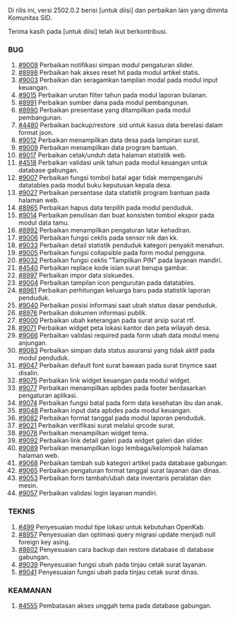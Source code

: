 Di rilis ini, versi 2502.0.2 berisi [untuk diisi] dan perbaikan lain yang diminta Komunitas SID.

Terima kasih pada [untuk diisi] telah ikut berkontribusi.

### BUG

1. [#9008](https://github.com/OpenSID/OpenSID/issues/9008) Perbaikan notifikasi simpan modul pengaturan slider.
2. [#8998](https://github.com/OpenSID/OpenSID/issues/8998) Perbaikan hak akses reset hit pada modul artikel statis.
3. [#9003](https://github.com/OpenSID/OpenSID/issues/9003) Perbaikan dan seragamkan tampilan modal pada modul input keuangan.
4. [#9015](https://github.com/OpenSID/OpenSID/issues/9015) Perbaikan urutan filter tahun pada modul laporan bulanan.
5. [#8991](https://github.com/OpenSID/OpenSID/issues/8991) Perbaikan sumber dana pada modul pembangunan.
6. [#8990](https://github.com/OpenSID/OpenSID/issues/8990) Perbaikan presentase yang ditampilkan pada modul pembangunan.
7. [#4480](https://github.com/OpenSID/premium/issues/4480) Perbaikan backup/restore .sid untuk kasus data berelasi dalam format json.
8. [#9012](https://github.com/OpenSID/OpenSID/issues/9012) Perbaikan menampilkan data desa pada lampiran surat.
9. [#9009](https://github.com/OpenSID/OpenSID/issues/9009) Perbaikan menampilkan data program bantuan.
10. [#9017](https://github.com/OpenSID/OpenSID/issues/9017) Perbaikan cetak/unduh data halaman statistik web.
11. [#4518](https://github.com/OpenSID/premium/issues/4518) Perbaikan validasi unik tahun pada modul keuangan untuk database gabungan.
12. [#9007](https://github.com/OpenSID/OpenSID/issues/9007) Perbaikan fungsi tombol batal agar tidak mempengaruhi datatables pada modul buku keputusan kepala desa.
13. [#9027](https://github.com/OpenSID/OpenSID/issues/9027) Perbaikan persentase data statistik program bantuan pada halaman web.
14. [#8965](https://github.com/OpenSID/OpenSID/issues/8965) Perbaikan hapus data terpilih pada modul penduduk.
15. [#9014](https://github.com/OpenSID/OpenSID/issues/9014) Perbaikan penulisan dan buat konsisten tombol ekspor pada modul data tamu.
16. [#8992](https://github.com/OpenSID/OpenSID/issues/8992) Perbaikan menampilkan pengaturan latar kehadiran.
17. [#9006](https://github.com/OpenSID/OpenSID/issues/9006) Perbaikan fungsi ceklis pada sensor nik dan kk.
18. [#9033](https://github.com/OpenSID/OpenSID/issues/9033) Perbaikan detail statistik penduduk kategori penyakit menahun.
19. [#9005](https://github.com/OpenSID/OpenSID/issues/9005) Perbaikan fungsi collapsible pada form modul pengguna.
20. [#9032](https://github.com/OpenSID/OpenSID/issues/9032) Perbaikan fungsi ceklis "Tampilkan PIN" pada layanan mandiri.
21. [#4540](https://github.com/OpenSID/premium/issues/4540) Perbaikan replace kode isian surat berupa gambar.
22. [#8997](https://github.com/OpenSID/OpenSID/issues/8997) Perbaikan impor data siskuedes.
23. [#9004](https://github.com/OpenSID/OpenSID/issues/9004) Perbaikan tampilan icon pengurutan pada datatables.
24. [#8961](https://github.com/OpenSID/OpenSID/issues/8961) Perbaikan perhitungan keluarga baru pada statistik laporan penduduk.
25. [#9040](https://github.com/OpenSID/OpenSID/issues/9040) Perbaikan posisi informasi saat ubah status dasar penduduk.
26. [#8976](https://github.com/OpenSID/OpenSID/issues/8976) Perbaikan dokumen informasi publik.
27. [#9000](https://github.com/OpenSID/OpenSID/issues/9000) Perbaikan ubah keterangan pada surat arsip surat rtf.
28. [#9071](https://github.com/OpenSID/OpenSID/issues/9071) Perbaikan widget peta lokasi kantor dan peta wilayah desa.
29. [#9066](https://github.com/OpenSID/OpenSID/issues/9066) Perbaikan validasi required pada form ubah data modul menu anjungan.
30. [#9083](https://github.com/OpenSID/OpenSID/issues/9083) Perbaikan simpan data status asuransi yang tidak aktif pada modul penduduk.
31. [#9047](https://github.com/OpenSID/OpenSID/issues/9047) Perbaikan default font surat bawaan pada surat tinymce saat disalin.
32. [#9075](https://github.com/OpenSID/OpenSID/issues/9075) Perbaikan link widget keuangan pada modul widget.
33. [#9077](https://github.com/OpenSID/OpenSID/issues/9077) Perbaikan menampilkan apbdes pada footer berdasarkan pengaturan aplikasi.
34. [#9074](https://github.com/OpenSID/OpenSID/issues/9074) Perbaikan fungsi batal pada form data kesehatan ibu dan anak.
35. [#9048](https://github.com/OpenSID/OpenSID/issues/9048) Perbaikan input data apbdes pada modul keuangan.
36. [#9082](https://github.com/OpenSID/OpenSID/issues/9082) Perbaikan format tanggal pada modul laporan penduduk.
37. [#9021](https://github.com/OpenSID/OpenSID/issues/9021) Perbaikan verifikasi surat melalui qrcode surat.
38. [#9078](https://github.com/OpenSID/OpenSID/issues/9078) Perbaikan menampilkan widget tema.
39. [#9092](https://github.com/OpenSID/OpenSID/issues/9092) Perbaikan link detail galeri pada widget galeri dan slider.
40. [#9089](https://github.com/OpenSID/OpenSID/issues/9089) Perbaikan menampilkan logo lembaga/kelompok halaman halaman web.
41. [#9068](https://github.com/OpenSID/OpenSID/issues/9068) Perbaikan tambah sub kategori artikel pada database gabungan.
42. [#9065](https://github.com/OpenSID/OpenSID/issues/9065) Perbaikan pengaturan format tanggal surat layanan dan dinas.
43. [#9053](https://github.com/OpenSID/OpenSID/issues/9053) Perbaikan form tambah/ubah data inventaris peralatan dan mesin.
44. [#9057](https://github.com/OpenSID/OpenSID/issues/9057) Perbaikan validasi login layanan mandiri.


### TEKNIS

1. [#499](https://github.com/OpenSID/OpenKab/issues/499) Penyesuaian modul tipe lokasi untuk kebutuhan OpenKab.
2. [#8957](https://github.com/OpenSID/OpenSID/issues/8957) Penyesuaian dan optimasi query migrasi update menjadi null foreign key asing.
3. [#8602](https://github.com/OpenSID/OpenSID/issues/8602) Penyesuaian cara backup dan restore database di database gabungan.
4. [#9039](https://github.com/OpenSID/OpenSID/issues/9039) Penyesuaian fungsi ubah pada tinjau cetak surat layanan.
5. [#9041](https://github.com/OpenSID/OpenSID/issues/9041) Penyesuaian fungsi ubah pada tinjau cetak surat dinas.


### KEAMANAN

1. [#4555](https://github.com/OpenSID/premium/issues/4555) Pembatasan akses unggah tema pada database gabungan.